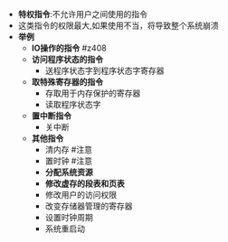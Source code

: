 - **特权指令**:不允许用户之间使用的指令
- 这类指令的权限最大,如果使用不当，将导致整个系统崩溃
- **举例**
	- **IO操作的指令** #z408 
	- **访问程序状态的指令**
		- 送程序状态字到程序状态字寄存器
	- **取特殊寄存器的指令**
		- 存取用于内存保护的寄存器
		- 读取程序状态字
	- **置中断指令**
		- 关中断
	- **其他指令**
		- 清内存 #注意
		- 置时钟 #注意
		- **分配系统资源**
		- **修改虚存的段表和页表**
		- 修改用户的访问权限
		- 改变存储器管理的寄存器
		- 设置时钟周期
		- 系统重启动